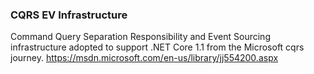 ### CQRS EV Infrastructure

Command Query Separation Responsibility and Event Sourcing infrastructure adopted to support .NET Core 1.1 from the Microsoft cqrs journey. https://msdn.microsoft.com/en-us/library/jj554200.aspx